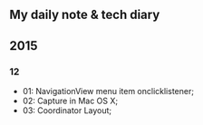 ## My daily note & tech diary

## 2015
### 12
- 01: NavigationView menu item onclicklistener;
- 02: Capture in Mac OS X;
- 03: Coordinator Layout;

